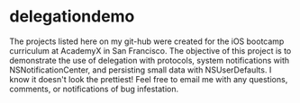 # delegationdemo
The projects listed here on my git-hub were created for the iOS bootcamp curriculum at AcademyX in San Francisco. 
The objective of this project is to demonstrate the use of delegation with protocols,  system notifications with NSNotificationCenter, and persisting small data with NSUserDefaults. 
I know it doesn't look the prettiest!
Feel free to email me with any questions, comments, or notifications of bug infestation. 
